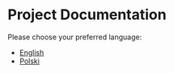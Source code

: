 # Project Documentation

Please choose your preferred language:

- [English](README_EN.md)
- [Polski](README_PL.md)
